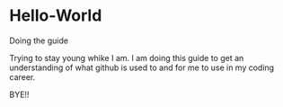 # Hello-World
Doing the guide

Trying to stay young whike I am. I am doing this guide to get an understanding of what github is used to and for me to use in my coding career.

BYE!!
